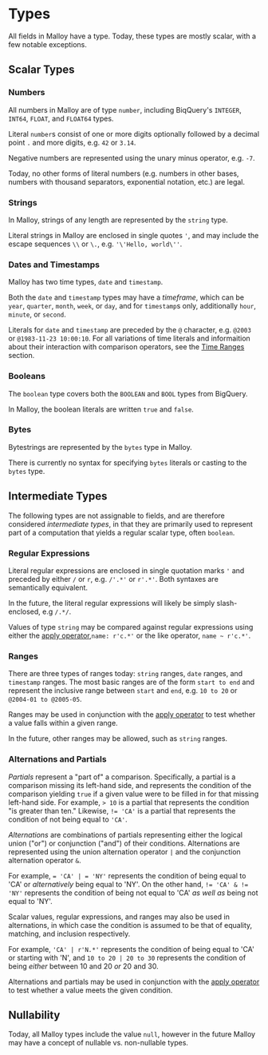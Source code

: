# Types

All fields in Malloy have a type. Today, these types are
mostly scalar, with a few notable exceptions.

## Scalar Types

### Numbers

All numbers in Malloy are of type `number`, including BiqQuery's <code>INTEGER</code>, <code>INT64</code>, <code>FLOAT</code>, and <code>FLOAT64</code> types.

Literal `number`s consist of one or more digits optionally followed
by a decimal point `.` and more digits, e.g. `42` or `3.14`.

Negative numbers are represented using the unary minus
operator, e.g. `-7`.

Today, no other forms of literal numbers (e.g. numbers in other
bases, numbers with thousand separators, exponential notation, etc.) are legal.

### Strings

In Malloy, strings of any length are represented by the `string` type.

Literal strings in Malloy are enclosed in single quotes `'`, and may include the escape sequences `\\` or `\.`, e.g. `'\'Hello, world\''`.

### Dates and Timestamps

Malloy has two time types, `date` and `timestamp`.

Both the `date` and `timestamp` types may have a
_timeframe_, which can be `year`, `quarter`, `month`,
`week`, or `day`, and for `timestamp`s only, additionally
`hour`, `minute`, or `second`.

Literals for `date` and `timestamp` are preceded by the `@` character, e.g. `@2003` or `@1983-11-23 10:00:10`. For all
variations of time literals and informaition about their interaction with comparison operators, see the [Time Ranges](time-ranges.html#literals) section.

### Booleans

The `boolean` type covers both the <code>BOOLEAN</code> and <code>BOOL</code> types from BigQuery.

In Malloy, the boolean literals are written `true` and `false`.

### Bytes

Bytestrings are represented by the <code>bytes</code> type
in Malloy.

There is currently no syntax for specifying <code>bytes</code> literals or casting to the <code>bytes</code> type.

<!-- TODO Add information about how Malloy has arrays and structs, though with no literal form, type keyword, or support in expressions. Currently, structs and arrays only exist in that the output type of a query is an array of structs (or possibly a single struct in some cases) -->

<!-- ## Compound Types

Today, Malloy contains only one compound type, the <code>struct</code>.

### Structs

All queries are of type <code>struct</code>, which map field
names to values. In JSON output from Malloy, structs are
represented by JSON objects. -->

## Intermediate Types

The following types are not assignable to fields, and are
therefore considered _intermediate types_, in that they are
primarily used to represent part of a computation that
yields a regular scalar type, often `boolean`.

### Regular Expressions

Literal regular expressions are enclosed in single quotation
marks `'` and preceded by either `/` or `r`, e.g. `/'.*'` or `r'.*'`. Both syntaxes are semantically equivalent.

In the future, the literal regular expressions will likely
be simply slash-enclosed, e.g <code>/.*/</code>.

Values of type `string` may be compared against regular
expressions using either the [apply operator](apply.md),`name: r'c.*'` or the like operator, `name ~ r'c.*'`.

### Ranges

There are three types of ranges today: `string` ranges, `date` ranges, and `timestamp` ranges. The most basic ranges
are of the form `start to end` and represent the inclusive range between `start` and `end`, e.g. `10 to 20` or `@2004-01 to @2005-05`.

Ranges may be used in conjunction with the [apply operator](apply.md) to test whether a value falls within a given range.

In the future, other ranges may be allowed, such as `string` ranges.

### Alternations and Partials

_Partials_ represent a "part of" a comparison.
Specifically, a partial is a comparison missing its
left-hand side, and represents the condition of the
comparison yielding `true` if a given value were to be
filled in for that missing left-hand side. For example, `> 10` is a partial that represents the condition "is greater
than ten." Likewise, `!= 'CA'` is a partial that represents the condition of not being equal to `'CA'`.

_Alternations_ are combinations of partials representing
either the logical union ("or") or conjunction ("and") of
their conditions. Alternations are represented using the
union alternation operator `|` and the conjunction
alternation operator `&`.

For example, `= 'CA' | = 'NY'` represents the condition of being equal to 'CA' or _alternatively_ being equal to 'NY'. On the other hand, `!= 'CA' & != 'NY'` represents the condition of being not equal to 'CA' _as well as_ being not equal to 'NY'.

Scalar values, regular expressions, and
ranges may also be used in alternations, in which case the
condition is assumed to be that of equality, matching, and
inclusion respectively.

For example, `'CA' | r'N.*'` represents the condition of being equal to 'CA' or starting with 'N', and `10 to 20 | 20 to 30` represents the condition of being _either_ between 10 and 20 _or_ 20 and 30.

Alternations and partials may be used in conjunction with the [apply operator](apply.md) to test whether a value meets the given condition.

## Nullability

Today, all Malloy types include the value `null`, however
in the future Malloy may have a concept of nullable vs.
non-nullable types.